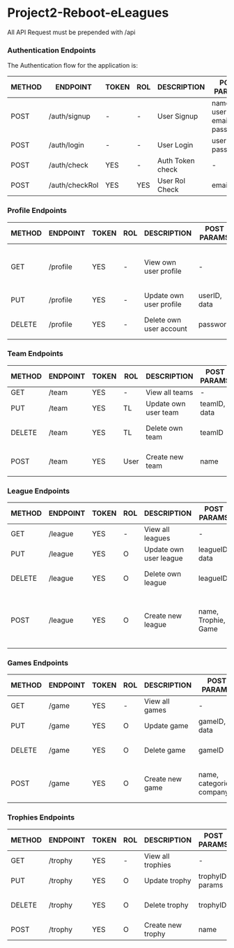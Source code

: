 # Project2-Reboot-eLeagues

All API Request must be prepended with /api


### Authentication Endpoints

The Authentication flow for the application is:

METHOD | ENDPOINT         | TOKEN | ROL | DESCRIPTION              | POST PARAMS                                     | RETURNS
-------|------------------|-------|-----|--------------------------|-------------------------------------------------|--------------------
POST   | /auth/signup     | -     | -   | User Signup              | name, username, email, password                 | token
POST   | /auth/login      | -     | -   | User Login               | username, password                              | token
POST   | /auth/check      | YES   | -   | Auth Token check         | -                                               | 
POST   | /auth/checkRol   | YES   | YES | User Rol Check           | email                                           | role


### Profile Endpoints


METHOD | ENDPOINT         | TOKEN | ROL | DESCRIPTION              | POST PARAMS                                     | RETURNS
-------|------------------|-------|-----|--------------------------|-------------------------------------------------|--------------------
GET    | /profile         | YES   | -   | View own user profile    | -                                               | name, nick, email, age, team, rol, games, trophies 
PUT    | /profile         | YES   | -   | Update own user profile  | userID, data                                    | Updated user data
DELETE | /profile         | YES   | -   | Delete own user account  | password                                        | User deletion confirmation


### Team Endpoints


METHOD | ENDPOINT         | TOKEN | ROL | DESCRIPTION              | POST PARAMS                                     | RETURNS
-------|------------------|-------|-----|--------------------------|-------------------------------------------------|--------------------
GET    | /team            | YES   | -   | View all teams           | -                                               | teams 
PUT    | /team            | YES   | TL  | Update own user team     | teamID, data                                    | Updated team data
DELETE | /team            | YES   | TL  | Delete own team          | teamID                                          | Team deletion confirmation
POST   | /team            | YES   | User| Create new team          | name                                            | name, players, leader 


### League Endpoints


METHOD | ENDPOINT         | TOKEN | ROL | DESCRIPTION              | POST PARAMS                                     | RETURNS
-------|------------------|-------|-----|--------------------------|-------------------------------------------------|--------------------
GET    | /league          | YES   | -   | View all leagues         | -                                               | leagues 
PUT    | /league          | YES   | O   | Update own user league   | leagueID, data                                  | Updated league data
DELETE | /league          | YES   | O   | Delete own league        | leagueID                                        | League deletion confirmation
POST   | /league          | YES   | O   | Create new league        | name, Trophie, Game                             | name, teams, organizer, Trophie, game, status 


### Games Endpoints


METHOD | ENDPOINT         | TOKEN | ROL | DESCRIPTION              | POST PARAMS                                     | RETURNS
-------|------------------|-------|-----|--------------------------|-------------------------------------------------|--------------------
GET    | /game            | YES   | -   | View all games           | -                                               | games 
PUT    | /game            | YES   | O   | Update game              | gameID, data                                    | Updated game data
DELETE | /game            | YES   | O   | Delete game              | gameID                                          | game deletion confirmation
POST   | /game            | YES   | O   | Create new game          | name, categories, company                       | name, categories, image, company


### Trophies Endpoints


METHOD | ENDPOINT         | TOKEN | ROL | DESCRIPTION              | POST PARAMS                                     | RETURNS
-------|------------------|-------|-----|--------------------------|-------------------------------------------------|--------------------
GET    | /trophy          | YES   | -   | View all trophies        | -                                               | trophies 
PUT    | /trophy          | YES   | O   | Update trophy            | trophyID, params                                | Updated trophy data
DELETE | /trophy          | YES   | O   | Delete trophy            | trophyID                                        | Trophy deletion confirmation
POST   | /trophy          | YES   | O   | Create new trophy        | name                                            | name, image






